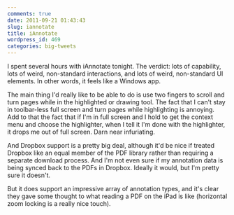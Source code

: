 ```yaml
---
comments: true
date: 2011-09-21 01:43:43
slug: iannotate
title: iAnnotate
wordpress_id: 469
categories: big-tweets
---
```


I spent several hours with iAnnotate tonight. The verdict: lots of capability, lots of weird, non-standard interactions, and lots of weird, non-standard UI elements. In other words, it feels like a Windows app.

The main thing I'd really like to be able to do is use two fingers to scroll and turn pages while in the highlighted or drawing tool. The fact that I can't stay in toolbar-less full screen and turn pages while highlighting is annoying. Add to that the fact that if I'm in full screen and I hold to get the context menu and choose the highlighter, when I tell it I'm done with the highlighter, it drops me out of full screen. Darn near infuriating.

And Dropbox support is a pretty big deal, although it'd be nice if treated Dropbox like an equal member of the PDF library rather than requiring a separate download process. And I'm not even sure if my annotation data is being synced back to the PDFs in Dropbox. Ideally it would, but I'm pretty sure it doesn't.

But it does support an impressive array of annotation types, and it's clear they gave some thought to what reading a PDF on the iPad is like (horizontal zoom locking is a really nice touch).

